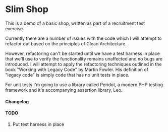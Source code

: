 # Slim Shop

This is a demo of a basic shop, written as part of a recruitment test exercise.

Currently there are a number of issues with the code which I will attempt to refactor out based on the principles of Clean Architecture. 

However, refactoring can't be started until we have a test harness in place that we'll use to verify the functionality remains unaffected and no bugs are introduced. I will attempt to apply the refactoring techniques outlined in the book "Working with Legacy Code" by Martin Fowler. His definition of "legacy code" is simply code that has no unit tests in place.

For unit tests I'm going to use a library called Peridot, a modern PHP testing framework and it's accompanying assertion library, Leo.

#### Changelog


#### TODO
1. Put test harness in place

